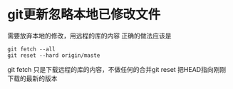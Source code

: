 git更新忽略本地已修改文件
================

需要放弃本地的修改，用远程的库的内容
正确的做法应该是
```
git fetch --all
git reset --hard origin/maste
```
git fetch 只是下载远程的库的内容，不做任何的合并git reset 把HEAD指向刚刚下载的最新的版本
